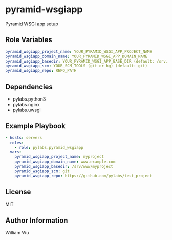 pyramid-wsgiapp
===============

Pyramid WSGI app setup

Role Variables
--------------

```yaml
pyramid_wsgiapp_project_name: YOUR_PYRAMID_WSGI_APP_PROJECT_NAME
pyramid_wsgiapp_domain_name: YOUR_PYRAMID_WSGI_APP_DOMAIN_NAME
pyramid_wsgiapp_basedir: YOUR_PYRAMID_WSGI_APP_BASE_DIR (default: /srv/www/{{ pyramid_wsgiapp_domain_name }})
pyramid_wsgiapp_scm: YOUR_SCM_TOOLS (git or hg) (default: git)
pyramid_wsgiapp_repo: REPO_PATH
```

Dependencies
------------

- pylabs.python3
- pylabs.nginx
- pylabs.uwsgi

Example Playbook
----------------

```yaml
- hosts: servers
  roles:
    - role: pylabs.pyramid_wsgiapp
  vars:
    pyramid_wsgiapp_project_name: myproject
    pyramid_wsgiapp_domain_name: www.example.com
    pyramid_wsgiapp_basedir: /srv/www/myproject
    pyramid_wsgiapp_scm: git
    pyramid_wsgiapp_repo: https://github.com/pylabs/test_project
```

License
-------

MIT

Author Information
------------------

William Wu
